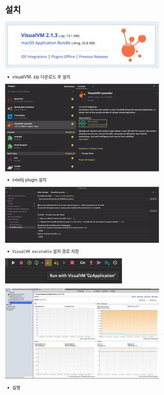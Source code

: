 # 설치

![](<../../../.gitbook/assets/image (15).png>)

* visualVM. zip 다운로드 후 설치

![](<../../../.gitbook/assets/image (3).png>)

* intellij plugin 설치&#x20;

![](<../../../.gitbook/assets/image (2).png>)

* `VisualVM excutable` 설치 경로 지정&#x20;

![](<../../../.gitbook/assets/image (9).png>)

![](<../../../.gitbook/assets/image (1).png>)

* 실행&#x20;
